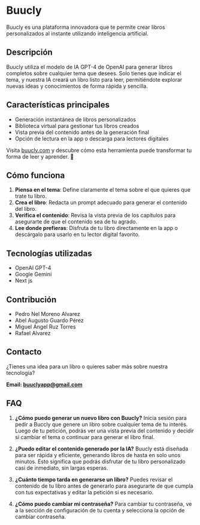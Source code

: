 <h1>Buucly</h1>

Buucly es una plataforma innovadora que te permite crear libros personalizados al instante utilizando inteligencia artificial.

## Descripción

Buucly utiliza el modelo de IA GPT-4 de OpenAI para generar libros completos sobre cualquier tema que desees. Solo tienes que indicar el tema, y nuestra IA creará un libro listo para leer, permitiéndote explorar nuevas ideas y conocimientos de forma rápida y sencilla.

## Características principales

- Generación instantánea de libros personalizados
- Biblioteca virtual para gestionar tus libros creados
- Vista previa del contenido antes de la generación final
- Opción de lectura en la app o descarga para lectores digitales

Visita [buucly.com](https://www.buucly.com) y descubre cómo esta herramienta puede transformar tu forma de leer y aprender. 🌟

## Cómo funciona

1. **Piensa en el tema**: Define claramente el tema sobre el que quieres que trate tu libro.
2. **Crea el libro**: Redacta un prompt adecuado para generar el contenido del libro.
3. **Verifica el contenido**: Revisa la vista previa de los capítulos para asegurarte de que el contenido sea de tu agrado.
4. **Lee donde prefieras**: Disfruta de tu libro directamente en la app o descárgalo para usarlo en tu lector digital favorito.

## Tecnologías utilizadas

- OpenAI GPT-4
- Google Gemini
- Next js

## Contribución

- Pedro Nel Moreno Alvarez
- Abel Augusto Guardo Pérez
- Miguel Angel Ruz Torres
- Rafael Alvarez

## Contacto

¿Tienes una idea para un libro o quieres saber más sobre nuestra tecnología?

**Email: buuclyapp@gmail.com**

## FAQ

1. **¿Cómo puedo generar un nuevo libro con Buucly?**
   Inicia sesión para pedir a Buccly que genere un libro sobre cualquier tema de tu interés. Luego de tu petición, podrás ver una vista previa del contenido y decidir si cambiar el tema o continuar para generar el libro final.

2. **¿Puedo editar el contenido generado por la IA?**
   Buucly está diseñada para ser rápida y eficiente, generando libros de hasta en solo unos minutos. Esto significa que podrás disfrutar de tu libro personalizado casi de inmediato, sin largas esperas.

3. **¿Cuánto tiempo tarda en generarse un libro?**
   Puedes revisar el contenido de tu libro antes de generarlo para asegurarte de que cumpla con tus expectativas y editar la petición si es necesario.

4. **¿Cómo puedo cambiar mi contraseña?**
   Para cambiar tu contraseña, ve a la sección de configuración de tu cuenta y selecciona la opción de cambiar contraseña.
